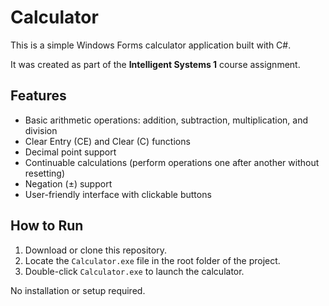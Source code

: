 # Calculator

This is a simple Windows Forms calculator application built with C#.

It was created as part of the **Intelligent Systems 1** course assignment.

## Features

- Basic arithmetic operations: addition, subtraction, multiplication, and division  
- Clear Entry (CE) and Clear (C) functions  
- Decimal point support  
- Continuable calculations (perform operations one after another without resetting)  
- Negation (±) support  
- User-friendly interface with clickable buttons  

## How to Run

1. Download or clone this repository.  
2. Locate the `Calculator.exe` file in the root folder of the project.  
3. Double-click `Calculator.exe` to launch the calculator.  

No installation or setup required.
